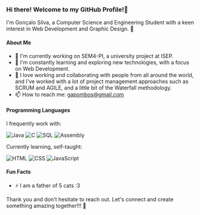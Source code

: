 ### Hi there! Welcome to my GitHub Profile!👋

   I'm Gonçalo Silva, a Computer Science and Engineering Student with a keen interest in Web Development and Graphic Design. 🚀
   
#### About Me

   - 🔭 I'm currently working on SEM4-PI, a university project at ISEP.
   - 🌱 I'm constantly learning and exploring new technologies, with a focus on Web Development.
   - 🤝 I love working and collaborating with people from all around the world, and I've worked with a lot of project management approaches such as SCRUM and AGILE, and a little bit of the Waterfall methodology.
   - 📫  How to reach me: gapombos@gmail.com

#### Programming Languages

I frequently work with:

![Java](https://img.shields.io/badge/Java-007396?style=flat&logo=java&logoColor=white)
![C](https://img.shields.io/badge/C-00599C?style=flat&logo=c&logoColor=white)
![SQL](https://img.shields.io/badge/SQL-4479A1?style=flat&logo=postgresql&logoColor=white)
![Assembly](https://img.shields.io/badge/Assembly-6E4C13?style=flat&logo=assemblyscript&logoColor=white) 

Currently learning, self-taught: 

![HTML](https://img.shields.io/badge/HTML-239120?style=for-the-badge&logo=html5&logoColor=white)
![CSS](https://img.shields.io/badge/CSS-239120?&style=for-the-badge&logo=css3&logoColor=white)
![JavaScript](https://img.shields.io/badge/JavaScript-F7DF1E?style=flat&logo=javascript&logoColor=black)


#### Fun Facts

   - ⚡ I am a father of 5 cats :3

Thank you and don't hesitate to reach out. Let's connect and create something amazing together!!! 🌟
